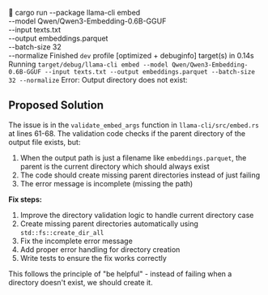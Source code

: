  cargo run --package llama-cli embed \
  --model Qwen/Qwen3-Embedding-0.6B-GGUF \
  --input texts.txt \
  --output embeddings.parquet \
  --batch-size 32 \
  --normalize
    Finished `dev` profile [optimized + debuginfo] target(s) in 0.14s
     Running `target/debug/llama-cli embed --model Qwen/Qwen3-Embedding-0.6B-GGUF --input texts.txt --output embeddings.parquet --batch-size 32 --normalize`
Error: Output directory does not exist:

## Proposed Solution

The issue is in the `validate_embed_args` function in `llama-cli/src/embed.rs` at lines 61-68. The validation code checks if the parent directory of the output file exists, but:

1. When the output path is just a filename like `embeddings.parquet`, the parent is the current directory which should always exist
2. The code should create missing parent directories instead of just failing
3. The error message is incomplete (missing the path)

**Fix steps:**
1. Improve the directory validation logic to handle current directory case
2. Create missing parent directories automatically using `std::fs::create_dir_all`
3. Fix the incomplete error message
4. Add proper error handling for directory creation
5. Write tests to ensure the fix works correctly

This follows the principle of "be helpful" - instead of failing when a directory doesn't exist, we should create it.